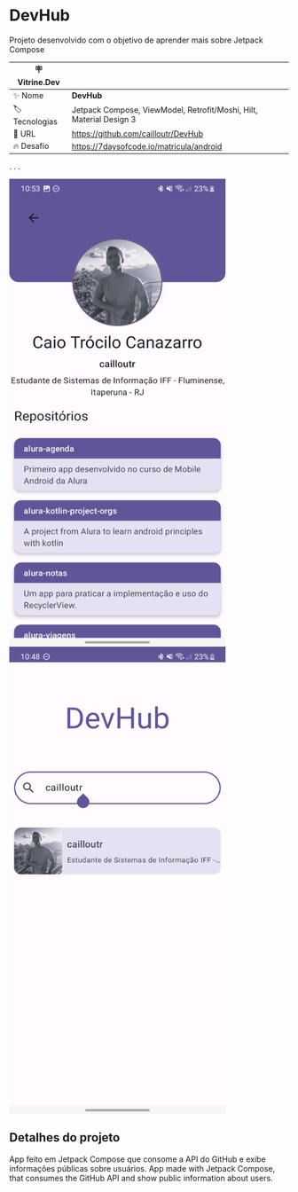 # DevHub

Projeto desenvolvido com o objetivo de aprender mais sobre Jetpack Compose

| :placard: Vitrine.Dev |     |
| -------------  | --- |
| :sparkles: Nome        | **DevHub**
| :label: Tecnologias | Jetpack Compose, ViewModel, Retrofit/Moshi, Hilt, Material Design 3
| :rocket: URL         | https://github.com/cailloutr/DevHub
| :fire: Desafio     | https://7daysofcode.io/matricula/android

.
.
.   
       
<!-- Inserir imagem com a #vitrinedev ao final do link -->
<img src="https://raw.githubusercontent.com/cailloutr/DevHub/main/screenshots/DevHub_Profile.jpg#vitrinedev" style="width: 390px; height: 844px; display: flex;#vitrinedev"/> <img src="screenshots/DevHub_Search.jpg" style="width: 390px; height: 844px; display: flex;"/>

## Detalhes do projeto

App feito em Jetpack Compose que consome a API do GitHub e exibe informações públicas sobre usuários.
App made with Jetpack Compose, that consumes the GitHub API and show public information about users.
